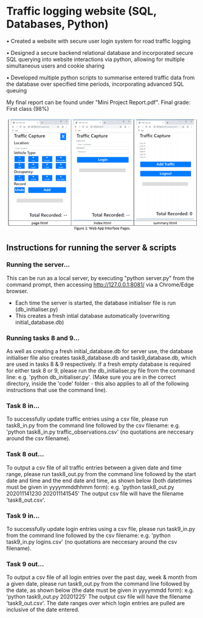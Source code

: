 # Traffic logging website (SQL, Databases, Python)

• Created a website with secure user login system for road traffic logging

• Designed a secure backend relational database and incorporated secure SQL querying into website interactions via python, allowing for multiple simultaneous users and cookie sharing

• Developed multiple python scripts to summarise entered traffic data from the database over specified time periods, incorporating advanced SQL queuing

My final report can be found under "Mini Project Report.pdf". Final grade: First class (98%)

![image](https://github.com/jackmillichamp/traffic-logging/blob/main/pages_overview.png)

## Instructions for running the server & scripts

### Running the server...
This can be run as a local server, by executing "python server.py" from the command prompt, then accessing http://127.0.0.1:8081/ via a Chrome/Edge browser.
- Each time the server is started, the database initialiser file is run (db_initialiser.py)
- This creates a fresh intial database automatically (overwriting initial_database.db)

### Running tasks 8 and 9...
As well as creating a fresh initial_database.db for server use, the database initialiser file also creates task8_database.db and task9_database.db, 
which are used in tasks 8 & 9 respectively. If a fresh empty database is required for either task 8 or 9, please run the db_initialiser.py file from the command line: 
e.g. 'python db_initialiser.py'.
(Make sure you are in the correct directory, inside the 'code' folder - this also applies to all of the following instructions that use the command line).

### Task 8 in...
To successfully update traffic entries using a csv file, please run task8_in.py from the command line followed by the csv filename:
e.g. 'python task8_in.py traffic_observations.csv' (no quotations are neccesary around the csv filename).

### Task 8 out...
To output a csv file of all traffic entries between a given date and time range, please run task8_out.py from the command line followed by the start date and time
and the end date and time, as shown below (both datetimes must be given in yyyymmddhhmm form):
e.g. 'python  task8_out.py 202011141230 202011141545'
The output csv file will have the filename 'task8_out.csv'.

### Task 9 in...
To successfully update login entries using a csv file, please run task9_in.py from the command line followed by the csv filename:
e.g. 'python task9_in.py logins.csv' (no quotations are neccesary around the csv filename).

### Task 9 out...
To output a csv file of all login entries over the past day, week & month from a given date, please run task9_out.py from the command line followed by the date, 
as shown below (the date must be given in yyyymmdd form):
e.g. 'python  task9_out.py 20201225'
The output csv file will have the filename 'task9_out.csv'. The date ranges over which login entries are pulled are inclusive of the date entered.
